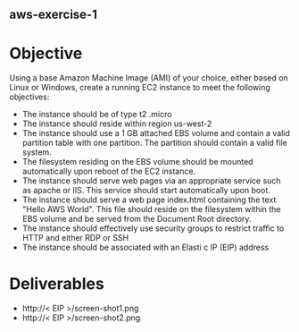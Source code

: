 ## aws-exercise-1

# Objective
Using a base Amazon Machine Image (AMI) of your choice, either based on Linux or Windows, create a running EC2 instance to meet the following objectives:

- The instance should be of type t2 .micro
- The instance should reside within region us-west-2
- The instance should use a 1 GB attached EBS volume and contain a valid
partition table with one partition. The partition should contain a valid file
system.
- The filesystem residing on the EBS volume should be mounted
automatically upon reboot of the EC2 instance.
- The instance should serve web pages via an appropriate service such as
apache or IIS. This service should start automatically upon boot.
- The instance should serve a web page index.html containing the text "Hello
AWS World". This file should reside on the filesystem within the EBS
volume and be served from the Document Root directory.
- The instance should effectively use security groups to restrict traffic to
HTTP and either RDP or SSH
- The instance should be associated with an Elasti c IP (EIP) address

# Deliverables

- http://< EIP >/screen-shot1.png
- http://< EIP >/screen-shot2.png
